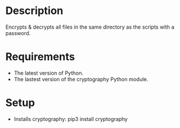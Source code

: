 # Description
Encrypts & decrypts all files in the same directory as the scripts with a password.

# Requirements
- The latest version of Python.
- The lastest version of the cryptography Python module.

# Setup 
- Installs cryptography: pip3 install cryptography

